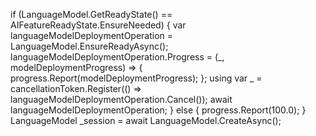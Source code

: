 if (LanguageModel.GetReadyState() == AIFeatureReadyState.EnsureNeeded)
{
    var languageModelDeploymentOperation = LanguageModel.EnsureReadyAsync();
    languageModelDeploymentOperation.Progress = (_, modelDeploymentProgress) =>
    {
        progress.Report(modelDeploymentProgress);
    };
    using var _ = cancellationToken.Register(() => languageModelDeploymentOperation.Cancel());
    await languageModelDeploymentOperation;
}
else
{
    progress.Report(100.0);
}
LanguageModel _session = await LanguageModel.CreateAsync();
